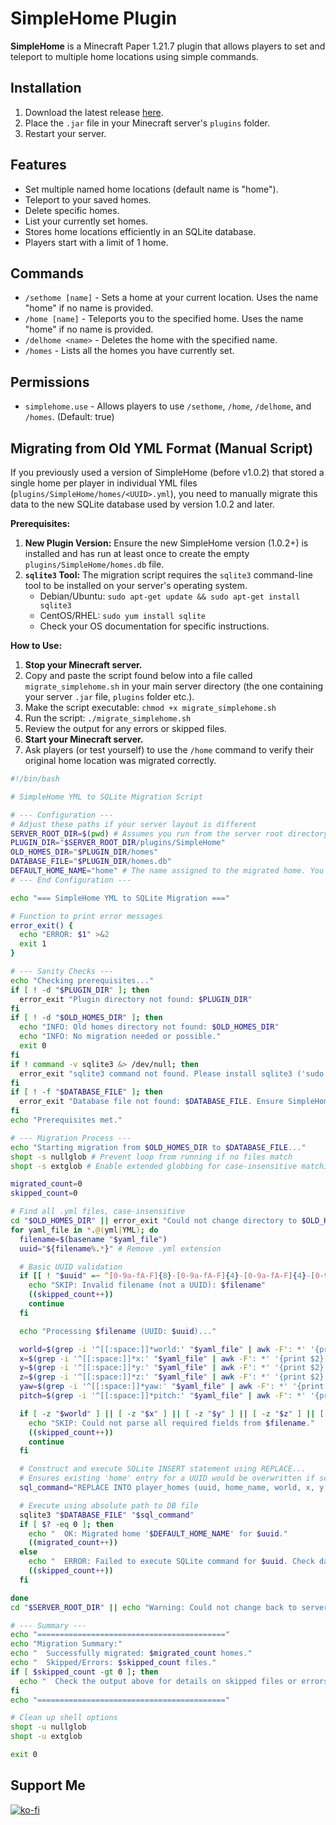 # SimpleHome Plugin
**SimpleHome** is a Minecraft Paper 1.21.7 plugin that allows players to set and teleport to multiple home locations using simple commands.

## Installation
1. Download the latest release [here](https://github.com/Jelly-Pudding/simplehome/releases/latest).
2. Place the `.jar` file in your Minecraft server's `plugins` folder.
3. Restart your server.

## Features
* Set multiple named home locations (default name is "home").
* Teleport to your saved homes.
* Delete specific homes.
* List your currently set homes.
* Stores home locations efficiently in an SQLite database.
* Players start with a limit of 1 home.

## Commands
* `/sethome [name]` - Sets a home at your current location. Uses the name "home" if no name is provided.
* `/home [name]` - Teleports you to the specified home. Uses the name "home" if no name is provided.
* `/delhome <name>` - Deletes the home with the specified name.
* `/homes` - Lists all the homes you have currently set.

## Permissions
* `simplehome.use` - Allows players to use `/sethome`, `/home`, `/delhome`, and `/homes`. (Default: true)

## Migrating from Old YML Format (Manual Script)

If you previously used a version of SimpleHome (before v1.0.2) that stored a single home per player in individual YML files (`plugins/SimpleHome/homes/<UUID>.yml`), you need to manually migrate this data to the new SQLite database used by version 1.0.2 and later.

**Prerequisites:**

1.  **New Plugin Version:** Ensure the new SimpleHome version (1.0.2+) is installed and has run at least once to create the empty `plugins/SimpleHome/homes.db` file.
2.  **`sqlite3` Tool:** The migration script requires the `sqlite3` command-line tool to be installed on your server's operating system.
    *   Debian/Ubuntu: `sudo apt-get update && sudo apt-get install sqlite3`
    *   CentOS/RHEL: `sudo yum install sqlite`
    *   Check your OS documentation for specific instructions.

**How to Use:**

1.  **Stop your Minecraft server.**
2.  Copy and paste the script found below into a file called `migrate_simplehome.sh` in your main server directory (the one containing your server `.jar` file, `plugins` folder etc.).
3.  Make the script executable: `chmod +x migrate_simplehome.sh`
4.  Run the script: `./migrate_simplehome.sh`
5.  Review the output for any errors or skipped files.
6.  **Start your Minecraft server.**
7.  Ask players (or test yourself) to use the `/home` command to verify their original home location was migrated correctly.

```bash
#!/bin/bash

# SimpleHome YML to SQLite Migration Script

# --- Configuration ---
# Adjust these paths if your server layout is different
SERVER_ROOT_DIR=$(pwd) # Assumes you run from the server root directory
PLUGIN_DIR="$SERVER_ROOT_DIR/plugins/SimpleHome"
OLD_HOMES_DIR="$PLUGIN_DIR/homes"
DATABASE_FILE="$PLUGIN_DIR/homes.db"
DEFAULT_HOME_NAME="home" # The name assigned to the migrated home. You won't want to change this.
# --- End Configuration ---

echo "=== SimpleHome YML to SQLite Migration ==="

# Function to print error messages
error_exit() {
  echo "ERROR: $1" >&2
  exit 1
}

# --- Sanity Checks ---
echo "Checking prerequisites..."
if [ ! -d "$PLUGIN_DIR" ]; then
  error_exit "Plugin directory not found: $PLUGIN_DIR"
fi
if [ ! -d "$OLD_HOMES_DIR" ]; then
  echo "INFO: Old homes directory not found: $OLD_HOMES_DIR"
  echo "INFO: No migration needed or possible."
  exit 0
fi
if ! command -v sqlite3 &> /dev/null; then
  error_exit "sqlite3 command not found. Please install sqlite3 ('sudo apt install sqlite3' or 'sudo yum install sqlite')."
fi
if [ ! -f "$DATABASE_FILE" ]; then
  error_exit "Database file not found: $DATABASE_FILE. Ensure SimpleHome v1.0.2+ has run once."
fi
echo "Prerequisites met."

# --- Migration Process ---
echo "Starting migration from $OLD_HOMES_DIR to $DATABASE_FILE..."
shopt -s nullglob # Prevent loop from running if no files match
shopt -s extglob # Enable extended globbing for case-insensitive matching

migrated_count=0
skipped_count=0

# Find all .yml files, case-insensitive
cd "$OLD_HOMES_DIR" || error_exit "Could not change directory to $OLD_HOMES_DIR"
for yaml_file in *.@(yml|YML); do
  filename=$(basename "$yaml_file")
  uuid="${filename%.*}" # Remove .yml extension

  # Basic UUID validation
  if [[ ! "$uuid" =~ ^[0-9a-fA-F]{8}-[0-9a-fA-F]{4}-[0-9a-fA-F]{4}-[0-9a-fA-F]{4}-[0-9a-fA-F]{12}$ ]]; then
    echo "SKIP: Invalid filename (not a UUID): $filename"
    ((skipped_count++))
    continue
  fi

  echo "Processing $filename (UUID: $uuid)..."

  world=$(grep -i '^[[:space:]]*world:' "$yaml_file" | awk -F': *' '{print $2}' | tr -d '\r')
  x=$(grep -i '^[[:space:]]*x:' "$yaml_file" | awk -F': *' '{print $2}' | tr -d '\r')
  y=$(grep -i '^[[:space:]]*y:' "$yaml_file" | awk -F': *' '{print $2}' | tr -d '\r')
  z=$(grep -i '^[[:space:]]*z:' "$yaml_file" | awk -F': *' '{print $2}' | tr -d '\r')
  yaw=$(grep -i '^[[:space:]]*yaw:' "$yaml_file" | awk -F': *' '{print $2}' | tr -d '\r')
  pitch=$(grep -i '^[[:space:]]*pitch:' "$yaml_file" | awk -F': *' '{print $2}' | tr -d '\r')

  if [ -z "$world" ] || [ -z "$x" ] || [ -z "$y" ] || [ -z "$z" ] || [ -z "$yaw" ] || [ -z "$pitch" ]; then
    echo "SKIP: Could not parse all required fields from $filename."
    ((skipped_count++))
    continue
  fi

  # Construct and execute SQLite INSERT statement using REPLACE...
  # Ensures existing 'home' entry for a UUID would be overwritten if script is run multiple times
  sql_command="REPLACE INTO player_homes (uuid, home_name, world, x, y, z, yaw, pitch) VALUES ('$uuid', '$DEFAULT_HOME_NAME', '$world', $x, $y, $z, $yaw, $pitch);"

  # Execute using absolute path to DB file
  sqlite3 "$DATABASE_FILE" "$sql_command"
  if [ $? -eq 0 ]; then
    echo "  OK: Migrated home '$DEFAULT_HOME_NAME' for $uuid."
    ((migrated_count++))
  else
    echo "  ERROR: Failed to execute SQLite command for $uuid. Check database permissions and integrity."
    ((skipped_count++))
  fi

done
cd "$SERVER_ROOT_DIR" || echo "Warning: Could not change back to server root directory."

# --- Summary ---
echo "=========================================="
echo "Migration Summary:"
echo "  Successfully migrated: $migrated_count homes."
echo "  Skipped/Errors: $skipped_count files."
if [ $skipped_count -gt 0 ]; then
  echo "  Check the output above for details on skipped files or errors."
fi
echo "=========================================="

# Clean up shell options
shopt -u nullglob
shopt -u extglob

exit 0
```

## Support Me
[![ko-fi](https://ko-fi.com/img/githubbutton_sm.svg)](https://ko-fi.com/K3K715TC1R)
